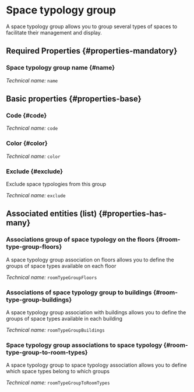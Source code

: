 # Space typology group
<!--- THIS FILE IS GENERATED PLEASE DO NOT EDIT IT DIRECTLY --->

A space typology group allows you to group several types of spaces to facilitate their management and display.

<OH code="roomTypeGroup"/>




## Required Properties {#properties-mandatory}
    
### Space typology group name {#name}



*Technical name:* ```name```
<PH code="roomTypeGroup:name"/>

    


## Basic properties {#properties-base}
    
### Code {#code}



*Technical name:* ```code```
<PH code="roomTypeGroup:code"/>

### Color {#color}



*Technical name:* ```color```
<PH code="roomTypeGroup:color"/>

### Exclude {#exclude}

Exclude space typologies from this group

*Technical name:* ```exclude```
<PH code="roomTypeGroup:exclude"/>

    



## Associated entities (list) {#properties-has-many}

### Associations group of space typology on the floors {#room-type-group-floors}

A space typology group association on floors allows you to define the groups of space types available on each floor

*Technical name:* ```roomTypeGroupFloors```
<PH code="roomTypeGroup:roomTypeGroupFloors"/>

### Associations of space typology group to buildings {#room-type-group-buildings}

A space typology group association with buildings allows you to define the groups of space types available in each building

*Technical name:* ```roomTypeGroupBuildings```
<PH code="roomTypeGroup:roomTypeGroupBuildings"/>

### Space typology group associations to space typology {#room-type-group-to-room-types}

A space typology group to space typology association allows you to define which space types belong to which groups

*Technical name:* ```roomTypeGroupToRoomTypes```
<PH code="roomTypeGroup:roomTypeGroupToRoomTypes"/>




